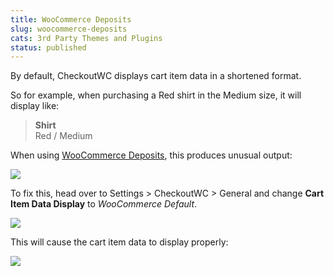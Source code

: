 ```yaml
---
title: WooCommerce Deposits
slug: woocommerce-deposits
cats: 3rd Party Themes and Plugins
status: published
---
```



  <p>
    By default, CheckoutWC displays cart item data in a shortened format.&nbsp;
  </p>
  <p>
    So for example, when purchasing a Red shirt in the Medium size, it will display like:
  </p>
  <blockquote>
    <strong>Shirt</strong><br />
    Red / Medium<br />
  </blockquote>
  <p>
    When using <a href="https://woocommerce-deposits.com" target="_blank">WooCommerce Deposits</a>, this produces unusual output:
  </p>
  <p>
    <img src="https://s3.amazonaws.com/helpscout.net/docs/assets/5bdde2822c7d3a01757ac42e/images/5ee3b56504286306f8051691/file-mOnM8kaMHW.png" />
  </p>
  <p>
    To fix this, head over to Settings &gt; CheckoutWC &gt; General and change <strong>Cart Item Data Display</strong> to <em>WooCommerce Default</em>.
  </p>
  <p>
    <img src="https://s3.amazonaws.com/helpscout.net/docs/assets/5bdde2822c7d3a01757ac42e/images/5ee3b5a92c7d3a10cba8d639/file-0uUG45B55f.png" />
  </p>
  <p>
    This will cause the cart item data to display properly:
  </p>
  <p>
    <img src="https://s3.amazonaws.com/helpscout.net/docs/assets/5bdde2822c7d3a01757ac42e/images/5ee3b59f2c7d3a10cba8d635/file-Y17DWoJdII.png" />
  </p>
